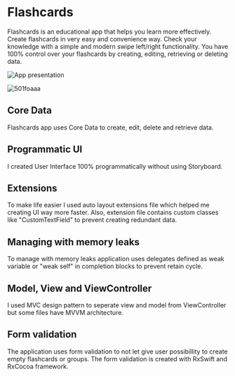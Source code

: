 # Flashcards

Flashcards is an educational app that helps you learn more effectively. Create flashcards in very easy and convenience way. Check your knowledge with a simple and modern swipe left/right functionality. You have 100% control over your flashcards by creating, editing, retrieving or deleting data.

![App presentation](https://user-images.githubusercontent.com/60520591/109629957-acaddc80-7b44-11eb-98d3-ecb9c9c5e688.png)

![501foaaa](https://user-images.githubusercontent.com/60520591/109638322-30b89200-7b4e-11eb-815b-6ab8f5f42c26.gif)

## Core Data

Flashcards app uses Core Data to create, edit, delete and retrieve data.

## Programmatic UI

I created User Interface 100% programmatically without using Storyboard. 

## Extensions

To make life easier I used auto layout extensions file which helped me creating UI way more faster. Also, extension file contains custom classes like "CustomTextField" to prevent creating redundant data.

## Managing with memory leaks

To manage with memory leaks application uses delegates defined as weak variable or "weak self" in completion blocks to prevent retain cycle.

## Model, View and ViewController

I used MVC design pattern to seperate view and model from ViewController but some files have MVVM architecture.

## Form validation
The application uses form validation to not let give user possibillity to create empty flashcards or groups. The form validation is created with RxSwift and RxCocoa framework.
